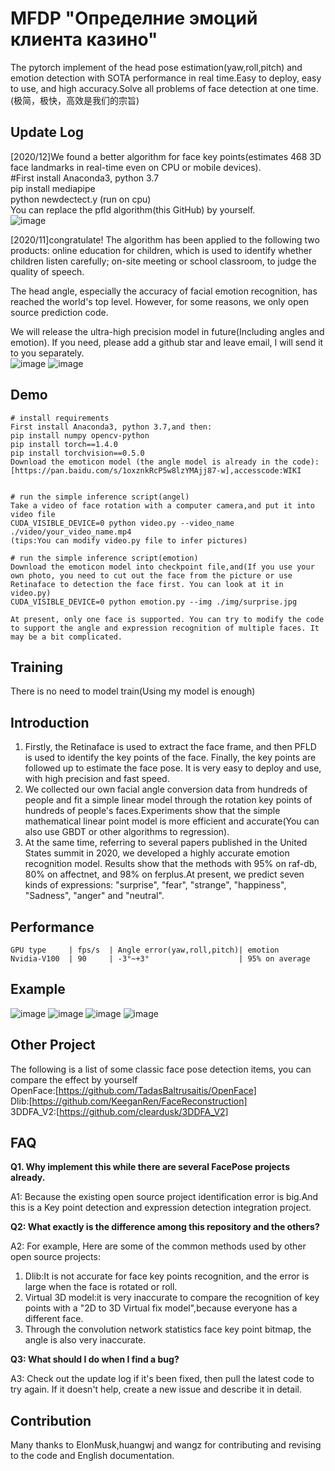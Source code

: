 # MFDP "Определние эмоций клиента казино"

The pytorch implement of the head pose estimation(yaw,roll,pitch) and emotion detection with SOTA performance in real time.Easy to deploy, easy to use, and high accuracy.Solve all problems of face detection at one time.(极简，极快，高效是我们的宗旨)

## Update Log
[2020/12]We found a better algorithm for face key points(estimates 468 3D face landmarks in real-time even on CPU or mobile devices).  
#First install Anaconda3, python 3.7  
pip install mediapipe   
python newdectect.y  (run on cpu)  
You can replace the pfld algorithm(this GitHub) by yourself.  
![image](https://github.com/WIKI2020/FacePose_pytorch/blob/master/img/face.gif) 
 
[2020/11]congratulate! The algorithm has been applied to the following two products: online education for children, which is used to identify whether children listen carefully; on-site meeting or school classroom, to judge the quality of speech.  

The head angle, especially the accuracy of facial emotion recognition, has reached the world's top level. However, for some reasons, we only open source prediction code.  
 
We will release the ultra-high precision model in future(Including angles and emotion). If you need, please add a github star and leave email, I will send it to you separately.  
![image](https://github.com/WIKI2020/FacePose_pytorch/blob/master/img/y1.jpg)
![image](https://github.com/WIKI2020/FacePose_pytorch/blob/master/img/y2.jpg)


## Demo

    # install requirements
    First install Anaconda3, python 3.7,and then:
    pip install numpy opencv-python 
    pip install torch==1.4.0
    pip install torchvision==0.5.0
    Download the emoticon model (the angle model is already in the code):[https://pan.baidu.com/s/1oxznkRcP5w8lzYMAjj87-w],accesscode:WIKI
	
	
    # run the simple inference script(angel)
    Take a video of face rotation with a computer camera,and put it into video file
    CUDA_VISIBLE_DEVICE=0 python video.py --video_name ./video/your_video_name.mp4
    (tips:You can modify video.py file to infer pictures)

    # run the simple inference script(emotion)
    Download the emoticon model into checkpoint file,and(If you use your own photo, you need to cut out the face from the picture or use Retinaface to detection the face first. You can look at it in video.py)
    CUDA_VISIBLE_DEVICE=0 python emotion.py --img ./img/surprise.jpg
    
    At present, only one face is supported. You can try to modify the code to support the angle and expression recognition of multiple faces. It may be a bit complicated.

## Training

There is no need to model train(Using my model is enough)

## Introduction

1. Firstly, the Retinaface is used to extract the face frame, and then PFLD is used to identify the key points of the face. Finally, the key points are followed up to estimate the face pose. It is very easy to deploy and use, with high precision and fast speed.
2. We collected our own facial angle conversion data from hundreds of people and fit a simple linear model through the rotation key points of hundreds of people's faces.Experiments show that the simple mathematical linear point model is more efficient and accurate(You can also use GBDT or other algorithms to regression).
3. At the same time, referring to several papers published in the United States summit in 2020, we developed a highly accurate emotion recognition model. Results show that the methods with 95% on raf-db, 80% on affectnet, and 98% on ferplus.At present, we predict seven kinds of expressions: "surprise", "fear", "strange", "happiness", "Sadness", "anger" and "neutral".


## Performance
	
    GPU type     | fps/s  | Angle error(yaw,roll,pitch)| emotion
    Nvidia-V100  | 90     | -3°~+3°                    | 95% on average

## Example
   ![image](https://github.com/WIKI2020/FacePose_pytorch/blob/master/img/emo.jpg)
   ![image](https://github.com/WIKI2020/FacePose_pytorch/blob/master/img/1.jpg)
   ![image](https://github.com/WIKI2020/FacePose_pytorch/blob/master/img/0.jpg)
   ![image](https://github.com/WIKI2020/FacePose_pytorch/blob/master/img/2.jpg)

## Other Project
The following is a list of some classic face pose detection items, you can compare the effect by yourself  
OpenFace:[https://github.com/TadasBaltrusaitis/OpenFace]  
Dlib:[https://github.com/KeeganRen/FaceReconstruction]  
3DDFA_V2:[https://github.com/cleardusk/3DDFA_V2]  


## FAQ


**Q1. Why implement this while there are several FacePose projects already.**

A1: Because the existing open source project identification error is big.And this is a Key point detection and expression detection integration project.

**Q2: What exactly is the difference among this repository and the others?**

A2: For example, Here are some of the common methods used by other open source projects:
1. Dlib:It is not accurate for face key points recognition, and the error is large when the face is rotated or roll.
2. Virtual 3D model:it is very inaccurate to compare the recognition of key points with a "2D to 3D Virtual fix model",because everyone has a different face.
3. Through the convolution network statistics face key point bitmap, the angle is also very inaccurate.


**Q3: What should I do when I find a bug?**

A3: Check out the update log if it's been fixed, then pull the latest code to try again. If it doesn't help, create a new issue and describe it in detail.


## Contribution
Many thanks to ElonMusk,huangwj and wangz for contributing and revising to the code and English documentation.

